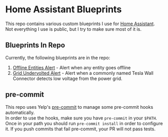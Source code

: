 Home Assistant Blueprints
=========================
This repo contains various custom blueprints I use for [Home Assistant](https://www.home-assistant.io/getting-started).  
Not everything I use is public, but I try to make sure most of it is.

Blueprints In Repo
------------------
Currently, the following blueprints are in the repo:

1. [Offline Entities Alert](blueprints/offline_entities_alert) - Alert when any entity goes offline
2. [Grid Undervolted Alert](blueprints/grid_undervolted_alert) - Alert when a commonly named Tesla Wall Connector detects low voltage from the power grid.

pre-commit
----------
This repo uses Yelp's [pre-commit](https://pre-commit.com/) to manage some pre-commit hooks automatically.  
In order to use the hooks, make sure you have `pre-commit` in your `$PATH`.  
Once in your path you should run `pre-commit install` in order to configure it. If you push commits that fail pre-commit, your PR will
not pass tests.
